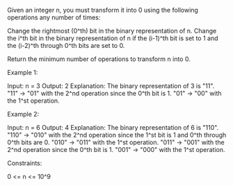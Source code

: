 Given an integer n, you must transform it into 0 using the following
operations any number of times:


Change the rightmost (0^th) bit in the binary representation of n.
Change the i^th bit in the binary representation of n if the (i-1)^th bit is
set to 1 and the (i-2)^th through 0^th bits are set to 0.


Return the minimum number of operations to transform n into 0.


Example 1:


Input: n = 3
Output: 2
Explanation: The binary representation of 3 is "11".
"11" -> "01" with the 2^nd operation since the 0^th bit is 1.
"01" -> "00" with the 1^st operation.


Example 2:


Input: n = 6
Output: 4
Explanation: The binary representation of 6 is "110".
"110" -> "010" with the 2^nd operation since the 1^st bit is 1 and 0^th
through 0^th bits are 0.
"010" -> "011" with the 1^st operation.
"011" -> "001" with the 2^nd operation since the 0^th bit is 1.
"001" -> "000" with the 1^st operation.



Constraints:


0 <= n <= 10^9




